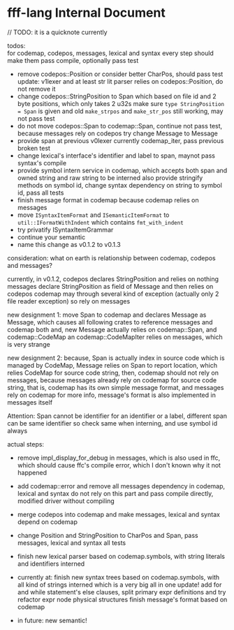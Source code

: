 # fff-lang Internal Document

// TODO: it is a quicknote currently

todos:  
for codemap, codepos, messages, lexical and syntax
every step should make them pass compile, optionally pass test

  - remove codepos::Position or consider better CharPos, should pass test
    update: v1lexer and at least str lit parser relies on codepos::Position, do not remove it
  - change codepos::StringPosition to Span which based on file id and 2 byte positions, which only takes 2 u32s
    make sure `type StringPosition = Span` is given and old `make_strpos` and `make_str_pos` still working, may not pass test
  - do not move codepos::Span to codemap::Span, continue not pass test, because messages rely on codepos
    try change Message to Message<SpanInfo>
  - provide span at previous v0lexer currently codemap_iter, pass previous broken test
  - change lexical's interface's identifier and label to span, maynot pass syntax's compile
  - provide symbol intern service in codemap, which accepts both span and owned string and raw string to be interned
    also provide stringify methods on symbol id, change syntax dependency on string to symbol id, pass all tests
  - finish message format in codemap because codemap relies on messages
  - move `ISyntaxItemFormat` and `ISemanticItemFormat` to `util::IFormatWithIndent` which contains `fmt_with_indent`
  - try privatify ISyntaxItemGrammar
  - continue your semantic
  - name this change as v0.1.2 to v0.1.3

consideration: what on earth is relationship between codemap, codepos and messages?

currently, in v0.1.2, codepos declares StringPosition and relies on nothing
messages declare StringPosition as field of Message and then relies on codepos
codemap may through several kind of exception (actually only 2 file reader exception) so rely on messages

new designment 1:
move Span to codemap and declares Message as Message<SpanInfo>, which causes all following crates to reference messages and codemap both
and, new Message<SpanInfo> actually relies on codemap::Span, and codemap::CodeMap an codemap::CodeMapIter relies on messages, 
which is very strange

new designment 2:
because, Span is actually index in source code which is managed by CodeMap, Message relies on Span to report location, 
which relies CodeMap for source code string, then, codemap should not rely on messages, because messages already rely on codemap
for source code string, that is, codemap has its own simple message format, and messages rely on codemap for more info, 
message's format is also implemented in messages itself

Attention: Span cannot be identifier for an identifier or a label, different span can be same identifier
so check same when interning, and use symbol id always

actual steps:

  - remove impl_display_for_debug in messages, which is also used in ffc, which should cause ffc's compile error, which I don't known why it not happened
  - add codemap::error and remove all messages dependency in codemap, lexical and syntax do not rely on this part and pass compile directly,
    modified driver without compiling
  - merge codepos into codemap and make messages, lexical and syntax depend on codemap
  - change Position and StringPosition to CharPos and Span, pass messages, lexical and syntax all tests
  - finish new lexical parser based on codemap.symbols, with string literals and identifiers interned

  - currently at: finish new syntax trees based on codemap.symbols, with all kind of strings interned
                      which is a very big all in one update!
                  add for and while statement's else clauses, split primary expr definitions and try refactor expr node physical structures
                  finish message's format based on codemap

  - in future: new semantic!